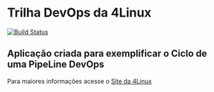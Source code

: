 # Trilha DevOps da 4Linux

<!-- Altere a Flag abaixo com sua URL do Travis -->
[![Build Status](https://travis-ci.org/vncrdo/DevOpsLab-HelloWorld.svg?branch=master)](https://travis-ci.org/vncrdo/DevOpsLab-HelloWorld)

## Aplicação criada para exemplificar o Ciclo de uma PipeLine DevOps


Para maiores informações acesse o [Site da 4Linux](https://www.4linux.com.br/cursos/devops)
